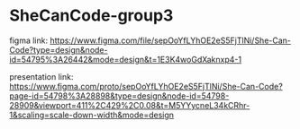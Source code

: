 # SheCanCode-group3

figma link: https://www.figma.com/file/sepOoYfLYhOE2eS5FjTlNi/She-Can-Code?type=design&node-id=54795%3A26442&mode=design&t=1E3K4woGdXaknxp4-1

presentation link: https://www.figma.com/proto/sepOoYfLYhOE2eS5FjTlNi/She-Can-Code?page-id=54798%3A28898&type=design&node-id=54798-28909&viewport=411%2C429%2C0.08&t=M5YYycneL34kCRhr-1&scaling=scale-down-width&mode=design

